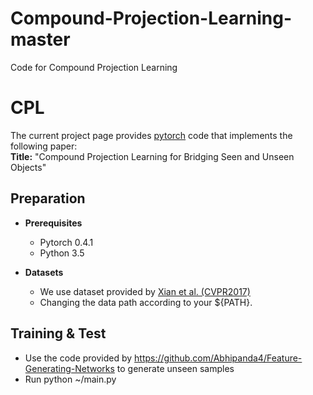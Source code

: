 # Compound-Projection-Learning-master
Code for Compound Projection Learning
# CPL
The current project page provides [pytorch](http://pytorch.org/) code that implements the following paper:   
**Title:**      "Compound Projection Learning for Bridging Seen and Unseen Objects"

## Preparation

- **Prerequisites**
    - Pytorch 0.4.1
    - Python 3.5
    
- **Datasets**
   - We use dataset provided by [Xian et al. (CVPR2017)](http://datasets.d2.mpi-inf.mpg.de/xian/xlsa17.zip)
   - Changing the data path according to your ${PATH}.

## Training & Test

- Use the code provided by https://github.com/Abhipanda4/Feature-Generating-Networks to generate unseen samples
- Run python ~/main.py
